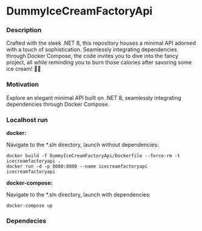 # DummyIceCreamFactoryApi

### Description 
Crafted with the sleek .NET 8, this repository houses a minimal API adorned with a touch of sophistication. Seamlessly integrating dependencies through Docker Compose, the code invites you to dive into the fancy project, all while reminding you to burn those calories after savoring some ice cream! 🍦😄

### Motivation
Explore an elegant minimal API built on .NET 8, seamlessly integrating dependencies through Docker Compose.

### Localhost run 
**docker:**

Navigate to the *.sln directory, launch without dependencies:

```
docker build -f DummyIceCreamFactoryApi/Dockerfile --force-rm -t icecreamfactoryapi . 
docker run -d -p 8080:8080 --name icecreamfactoryapi icecreamfactoryapi
```

**docker-compose:**

Navigate to the *.sln directory, launch with dependencies:
```
docker-compose up
```

### Dependecies 
